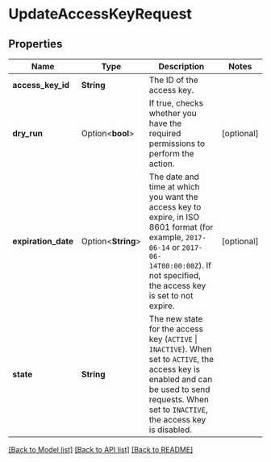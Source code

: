 # UpdateAccessKeyRequest

## Properties

Name | Type | Description | Notes
------------ | ------------- | ------------- | -------------
**access_key_id** | **String** | The ID of the access key. | 
**dry_run** | Option<**bool**> | If true, checks whether you have the required permissions to perform the action. | [optional]
**expiration_date** | Option<**String**> | The date and time at which you want the access key to expire, in ISO 8601 format (for example, `2017-06-14` or `2017-06-14T00:00:00Z`). If not specified, the access key is set to not expire. | [optional]
**state** | **String** | The new state for the access key (`ACTIVE` \\| `INACTIVE`). When set to `ACTIVE`, the access key is enabled and can be used to send requests. When set to `INACTIVE`, the access key is disabled. | 

[[Back to Model list]](../README.md#documentation-for-models) [[Back to API list]](../README.md#documentation-for-api-endpoints) [[Back to README]](../README.md)


